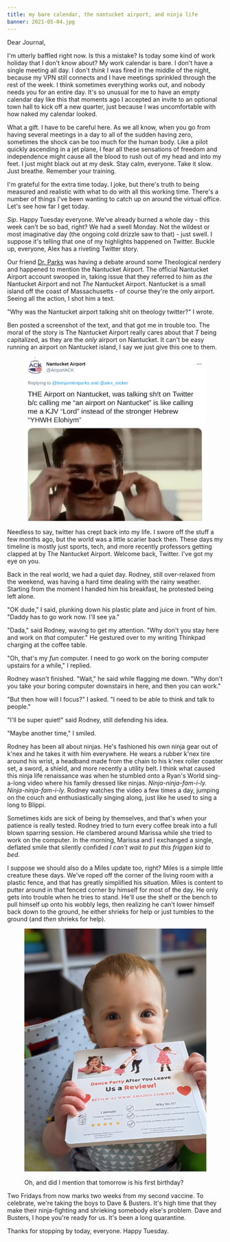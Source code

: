 ```yaml
---
title: my bare calendar, the nantucket airport, and ninja life
banner: 2021-05-04.jpg
---
```


Dear Journal,

I'm utterly baffled right now.  Is this a mistake?  Is today some kind
of work holiday that I don't know about?  My work calendar is bare.  I
don't have a single meeting all day.  I don't _think_ I was fired in
the middle of the night, because my VPN still connects and I have
meetings sprinkled through the rest of the week.  I think sometimes
everything works out, and nobody needs you for an entire day.  It's so
unusual for me to have an empty calendar day like this that moments
ago I accepted an invite to an optional town hall to kick off a new
quarter, just because I was uncomfortable with how naked my calendar
looked.

What a gift.  I have to be careful here.  As we all know, when you go
from having several meetings in a day to all of the sudden having
zero, sometimes the shock can be too much for the human body.  Like a
pilot quickly ascending in a jet plane, I fear all these sensations of
freedom and independence might cause all the blood to rush out of my
head and into my feet.  I just might black out at my desk.  Stay calm,
everyone.  Take it slow.  Just breathe.  Remember your training.

I'm grateful for the extra time today.  I joke, but there's truth to
being measured and realistic with what to do with all this working
time.  There's a number of things I've been wanting to catch up on
around the virtual office.  Let's see how far I get today.

_Sip_.  Happy Tuesday everyone.  We've already burned a whole day -
this week can't be so bad, right?  We had a swell Monday.  Not the
wildest or most imaginative day (the ongoing cold drizzle saw to
that) - just swell.  I suppose it's telling that one of my highlights
happened on Twitter.  Buckle up, everyone, Alex has a riveting Twitter
story.

Our friend [Dr. Parks] was having a debate around some Theological
nerdery and happened to mention the Nantucket Airport.  The official
Nantucket Airport account swooped in, taking issue that they referred
to him as _the_ Nantucket Airport and not _The_ Nantucket Airport.
Nantucket is a small island off the coast of Massachusetts - of course
they're the only airport.  Seeing all the action, I shot him a text.

"Why was the Nantucket airport talking shit on theology twitter?" I
wrote.

Ben posted a screenshot of the text, and that got me in trouble too.
The moral of the story is The Nantucket Airport really cares about
that _T_ being capitalized, as they are the _only_ airport on
Nantucket.  It can't be easy running an airport on Nantucket island, I
say we just give this one to them.

<figure>
  <a href="/images/2021-05-04-airport.png">
    <img alt="airport" src="/images/2021-05-04-airport.png"/>
  </a>
</figure>

[Dr. Parks]: https://benjaminparks.github.io/

Needless to say, twitter has crept back into my life.  I swore off the
stuff a few months ago, but the world was a little scarier back then.
These days my timeline is mostly just sports, tech, and more recently
professors getting clapped at by The Nantucket Airport.  Welcome back,
Twitter.  I've got my eye on you.

Back in the real world, we had a quiet day.  Rodney, still
over-relaxed from the weekend, was having a hard time dealing with the
rainy weather.  Starting from the moment I handed him his breakfast,
he protested being left alone.

"OK dude," I said, plunking down his plastic plate and juice in front
of him.  "Daddy has to go work now.  I'll see ya."

"Dada," said Rodney, waving to get my attention.  "Why don't you stay
here and work on _that_ computer."  He gestured over to my writing
Thinkpad charging at the coffee table.

"Oh, that's my _fun_ computer.  I need to go work on the boring
computer upstairs for a while," I replied.

Rodney wasn't finished.  "Wait," he said while flagging me down.  "Why
don't you take your boring computer downstairs in here, and then you
can work."

"But then how will I focus?" I asked.  "I need to be able to think and
talk to people."

"I'll be super quiet!" said Rodney, still defending his idea.

"Maybe another time," I smiled.

Rodney has been all about ninjas.  He's fashioned his own ninja gear
out of k'nex and he takes it with him everywhere.  He wears a rubber
k'nex tire around his wrist, a headband made from the chain to his
k'nex roller coaster set, a sword, a shield, and more recently a
utility belt.  I think what caused this ninja life renaissance was
when he stumbled onto a Ryan's World sing-a-long video where his
family dressed like ninjas.  _Ninja-ninja-fam-i-ly.
Ninja-ninja-fam-i-ly._  Rodney watches the video a few times a day,
jumping on the couch and enthusiastically singing along, just like he
used to sing a long to Blippi.

Sometimes kids are sick of being by themselves, and that's when your
patience is really tested.  Rodney tried to turn every coffee break
into a full blown sparring session.  He clambered around Marissa while
she tried to work on the computer.  In the morning, Marissa and I
exchanged a single, deflated smile that silently confided _I can't
wait to put this friggen kid to bed_.

I suppose we should also do a Miles update too, right?  Miles is a
simple little creature these days.  We've roped off the corner of the
living room with a plastic fence, and that has greatly simplified his
situation.  Miles is content to putter around in that fenced corner by
himself for most of the day.  He only gets into trouble when he tries
to stand.  He'll use the shelf or the bench to pull himself up onto
his wobbly legs, then realizing he can't lower himself back down to
the ground, he either shrieks for help or just tumbles to the ground
(and _then_ shrieks for help).

<figure>
  <a href="/images/2021-05-04-miles.jpg">
    <img alt="miles" src="/images/2021-05-04-miles.jpg"/>
  </a>
  <figcaption><p>Oh, and did I mention that tomorrow is his first birthday?</p></figcaption>
</figure>

Two Fridays from now marks two weeks from my second vaccine.  To
celebrate, we're taking the boys to Dave & Busters.  It's high time
that they make their ninja-fighting and shrieking somebody else's
problem.  Dave and Busters, I hope you're ready for us.  It's been a
long quarantine.

Thanks for stopping by today, everyone.  Happy Tuesday.
